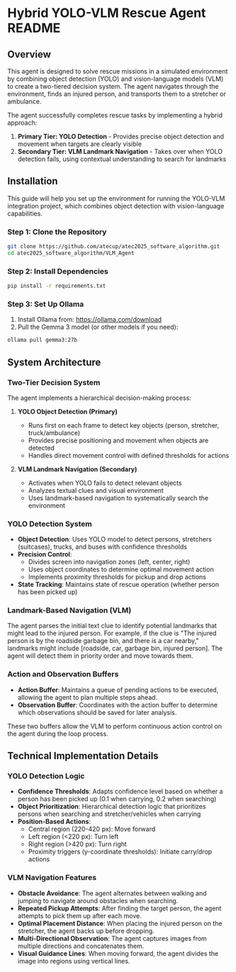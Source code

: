 # Hybrid YOLO-VLM Rescue Agent README

## Overview
This agent is designed to solve rescue missions in a simulated environment by combining object detection (YOLO) and vision-language models (VLM) to create a two-tiered decision system. The agent navigates through the environment, finds an injured person, and transports them to a stretcher or ambulance.

The agent successfully completes rescue tasks by implementing a hybrid approach:
1. **Primary Tier: YOLO Detection** - Provides precise object detection and movement when targets are clearly visible
2. **Secondary Tier: VLM Landmark Navigation** - Takes over when YOLO detection fails, using contextual understanding to search for landmarks

## Installation
This guide will help you set up the environment for running the YOLO-VLM integration project, which combines object detection with vision-language capabilities.

### Step 1: Clone the Repository
```bash
git clone https://github.com/atecup/atec2025_software_algorithm.git
cd atec2025_software_algorithm/VLM_Agent
```

### Step 2: Install Dependencies
```bash
pip install -r requirements.txt
```

### Step 3: Set Up Ollama
1. Install Ollama from: https://ollama.com/download
2. Pull the Gemma 3 model (or other models if you need):
```bash
ollama pull gemma3:27b
```


## System Architecture

### Two-Tier Decision System
The agent implements a hierarchical decision-making process:

1. **YOLO Object Detection (Primary)**
   - Runs first on each frame to detect key objects (person, stretcher, truck/ambulance)
   - Provides precise positioning and movement when objects are detected
   - Handles direct movement control with defined thresholds for actions

2. **VLM Landmark Navigation (Secondary)**
   - Activates when YOLO fails to detect relevant objects
   - Analyzes textual clues and visual environment
   - Uses landmark-based navigation to systematically search the environment

### YOLO Detection System
- **Object Detection**: Uses YOLO model to detect persons, stretchers (suitcases), trucks, and buses with confidence thresholds
- **Precision Control**: 
  - Divides screen into navigation zones (left, center, right)
  - Uses object coordinates to determine optimal movement action
  - Implements proximity thresholds for pickup and drop actions
- **State Tracking**: Maintains state of rescue operation (whether person has been picked up)

### Landmark-Based Navigation (VLM)
The agent parses the initial text clue to identify potential landmarks that might lead to the injured person. For example, if the clue is "The injured person is by the roadside garbage bin, and there is a car nearby," landmarks might include [roadside, car, garbage bin, injured person]. The agent will detect them in priority order and move towards them.

### Action and Observation Buffers
- **Action Buffer**: Maintains a queue of pending actions to be executed, allowing the agent to plan multiple steps ahead.
- **Observation Buffer**: Coordinates with the action buffer to determine which observations should be saved for later analysis.

These two buffers allow the VLM to perform continuous action control on the agent during the loop process.

## Technical Implementation Details

### YOLO Detection Logic
- **Confidence Thresholds**: Adapts confidence level based on whether a person has been picked up (0.1 when carrying, 0.2 when searching)
- **Object Prioritization**: Hierarchical detection logic that prioritizes persons when searching and stretcher/vehicles when carrying
- **Position-Based Actions**:
  - Central region (220-420 px): Move forward
  - Left region (<220 px): Turn left
  - Right region (>420 px): Turn right
  - Proximity triggers (y-coordinate thresholds): Initiate carry/drop actions

### VLM Navigation Features
- **Obstacle Avoidance**: The agent alternates between walking and jumping to navigate around obstacles when searching.
- **Repeated Pickup Attempts**: After finding the target person, the agent attempts to pick them up after each move.
- **Optimal Placement Distance**: When placing the injured person on the stretcher, the agent backs up before dropping.
- **Multi-Directional Observation**: The agent captures images from multiple directions and concatenates them.
- **Visual Guidance Lines**: When moving forward, the agent divides the image into regions using vertical lines.



